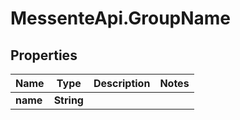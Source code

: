 # MessenteApi.GroupName

## Properties
Name | Type | Description | Notes
------------ | ------------- | ------------- | -------------
**name** | **String** |  | 


